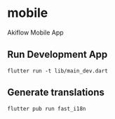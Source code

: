 # mobile

Akiflow Mobile App

## Run Development App

`flutter run -t lib/main_dev.dart`

## Generate translations

`flutter pub run fast_i18n`